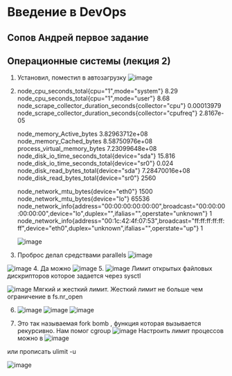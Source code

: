# Введение в DevOps

##  Сопов Андрей первое задание 


## Операционные системы (лекция 2)


1. Установил, поместил в автозагрузку
   ![image](https://user-images.githubusercontent.com/5323690/172236478-df63cacb-1636-4692-bd67-f45765c44ce7.png)
2.  
   node_cpu_seconds_total{cpu="1",mode="system"} 8.29
   node_cpu_seconds_total{cpu="1",mode="user"} 8.68
   node_scrape_collector_duration_seconds{collector="cpu"} 0.00013979
   node_scrape_collector_duration_seconds{collector="cpufreq"} 2.8167e-05
   
   node_memory_Active_bytes 3.82963712e+08
   node_memory_Cached_bytes 8.58750976e+08
   process_virtual_memory_bytes 7.23099648e+08
   node_disk_io_time_seconds_total{device="sda"} 15.816
   node_disk_io_time_seconds_total{device="sr0"} 0.024
   node_disk_read_bytes_total{device="sda"} 7.28470016e+08
   node_disk_read_bytes_total{device="sr0"} 2560

   node_network_mtu_bytes{device="eth0"} 1500
   node_network_mtu_bytes{device="lo"} 65536
   node_network_info{address="00:00:00:00:00:00",broadcast="00:00:00:00:00:00",device="lo",duplex="",ifalias="",operstate="unknown"} 1
   node_network_info{address="00:1c:42:4f:07:53",broadcast="ff:ff:ff:ff:ff:ff",device="eth0",duplex="unknown",ifalias="",operstate="up"} 1
   
   ![image](https://user-images.githubusercontent.com/5323690/173388827-6dff82ef-44fa-40a2-9114-45a2803aca99.png)


3. Проброс делал средствами parallels ![image](https://user-images.githubusercontent.com/5323690/172240583-343c620f-489b-4fa0-bff7-02d4d7f487bf.png)

 ![image](https://user-images.githubusercontent.com/5323690/172240207-d965bbae-74d4-4e53-b0e4-660f5a35597d.png)
4. Да можно ![image](https://user-images.githubusercontent.com/5323690/172240972-478d7fa9-12a5-4325-a3d0-be33110f4253.png)
5. ![image](https://user-images.githubusercontent.com/5323690/172241908-8c7648d2-75d4-4f3c-bce6-53fbdd26b4fd.png)
   Лимит открытых файловых дискрипторов которое задается через sysctl
   
   ![image](https://user-images.githubusercontent.com/5323690/172243051-60251504-8cdb-46da-a9bb-935aafd47ab3.png)
Мягкий и жесткий лимит. Жесткий лимит не больше чем ограничение в fs.nr_open

6. ![image](https://user-images.githubusercontent.com/5323690/173390190-3a11e45d-79b1-4a44-b532-67fb7c82c8d1.png)
   ![image](https://user-images.githubusercontent.com/5323690/173390052-cf9b38e5-3cc7-40c8-96ea-1d9f950354a7.png)
   ![image](https://user-images.githubusercontent.com/5323690/173390099-d3180c98-f58c-40ed-93f7-068e57c47646.png)

 
7. Это так называемая fork bomb , функция которая вызывается рекурсивно.
   Нам помог cgroup ![image](https://user-images.githubusercontent.com/5323690/173391716-f54ac419-679c-4e9c-8bf2-28cfae662d81.png)
   Настроить лимит процессов можно в 
   ![image](https://user-images.githubusercontent.com/5323690/173392427-a8cf210b-c41b-4f17-9a6a-2f3bf3a375bf.png)
   
или прописать ulimit -u 

![image](https://user-images.githubusercontent.com/5323690/173393230-1d6da0b0-e58e-49a3-820c-84ab0e736f6d.png)


